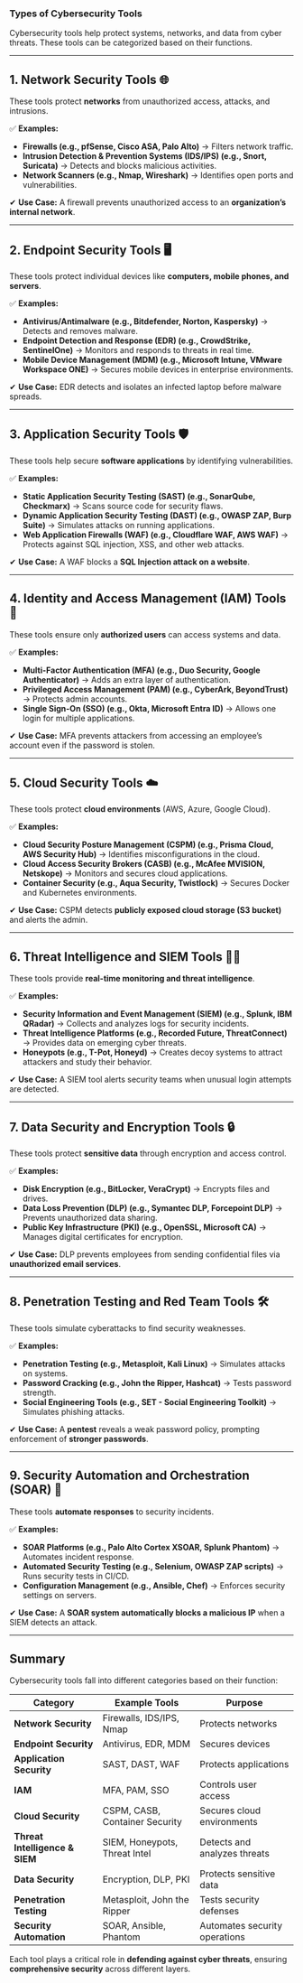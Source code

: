 ### **Types of Cybersecurity Tools**  

Cybersecurity tools help protect systems, networks, and data from cyber threats. These tools can be categorized based on their functions.  

---

## **1. Network Security Tools 🌐**  
These tools protect **networks** from unauthorized access, attacks, and intrusions.  

✅ **Examples:**  
- **Firewalls (e.g., pfSense, Cisco ASA, Palo Alto)** → Filters network traffic.  
- **Intrusion Detection & Prevention Systems (IDS/IPS) (e.g., Snort, Suricata)** → Detects and blocks malicious activities.  
- **Network Scanners (e.g., Nmap, Wireshark)** → Identifies open ports and vulnerabilities.  

✔ **Use Case:** A firewall prevents unauthorized access to an **organization’s internal network**.  

---

## **2. Endpoint Security Tools 🖥️**  
These tools protect individual devices like **computers, mobile phones, and servers**.  

✅ **Examples:**  
- **Antivirus/Antimalware (e.g., Bitdefender, Norton, Kaspersky)** → Detects and removes malware.  
- **Endpoint Detection and Response (EDR) (e.g., CrowdStrike, SentinelOne)** → Monitors and responds to threats in real time.  
- **Mobile Device Management (MDM) (e.g., Microsoft Intune, VMware Workspace ONE)** → Secures mobile devices in enterprise environments.  

✔ **Use Case:** EDR detects and isolates an infected laptop before malware spreads.  

---

## **3. Application Security Tools 🛡️**  
These tools help secure **software applications** by identifying vulnerabilities.  

✅ **Examples:**  
- **Static Application Security Testing (SAST) (e.g., SonarQube, Checkmarx)** → Scans source code for security flaws.  
- **Dynamic Application Security Testing (DAST) (e.g., OWASP ZAP, Burp Suite)** → Simulates attacks on running applications.  
- **Web Application Firewalls (WAF) (e.g., Cloudflare WAF, AWS WAF)** → Protects against SQL injection, XSS, and other web attacks.  

✔ **Use Case:** A WAF blocks a **SQL Injection attack on a website**.  

---

## **4. Identity and Access Management (IAM) Tools 🔐**  
These tools ensure only **authorized users** can access systems and data.  

✅ **Examples:**  
- **Multi-Factor Authentication (MFA) (e.g., Duo Security, Google Authenticator)** → Adds an extra layer of authentication.  
- **Privileged Access Management (PAM) (e.g., CyberArk, BeyondTrust)** → Protects admin accounts.  
- **Single Sign-On (SSO) (e.g., Okta, Microsoft Entra ID)** → Allows one login for multiple applications.  

✔ **Use Case:** MFA prevents attackers from accessing an employee’s account even if the password is stolen.  

---

## **5. Cloud Security Tools ☁️**  
These tools protect **cloud environments** (AWS, Azure, Google Cloud).  

✅ **Examples:**  
- **Cloud Security Posture Management (CSPM) (e.g., Prisma Cloud, AWS Security Hub)** → Identifies misconfigurations in the cloud.  
- **Cloud Access Security Brokers (CASB) (e.g., McAfee MVISION, Netskope)** → Monitors and secures cloud applications.  
- **Container Security (e.g., Aqua Security, Twistlock)** → Secures Docker and Kubernetes environments.  

✔ **Use Case:** CSPM detects **publicly exposed cloud storage (S3 bucket)** and alerts the admin.  

---

## **6. Threat Intelligence and SIEM Tools 🕵️‍♂️**  
These tools provide **real-time monitoring and threat intelligence**.  

✅ **Examples:**  
- **Security Information and Event Management (SIEM) (e.g., Splunk, IBM QRadar)** → Collects and analyzes logs for security incidents.  
- **Threat Intelligence Platforms (e.g., Recorded Future, ThreatConnect)** → Provides data on emerging cyber threats.  
- **Honeypots (e.g., T-Pot, Honeyd)** → Creates decoy systems to attract attackers and study their behavior.  

✔ **Use Case:** A SIEM tool alerts security teams when unusual login attempts are detected.  

---

## **7. Data Security and Encryption Tools 🔒**  
These tools protect **sensitive data** through encryption and access control.  

✅ **Examples:**  
- **Disk Encryption (e.g., BitLocker, VeraCrypt)** → Encrypts files and drives.  
- **Data Loss Prevention (DLP) (e.g., Symantec DLP, Forcepoint DLP)** → Prevents unauthorized data sharing.  
- **Public Key Infrastructure (PKI) (e.g., OpenSSL, Microsoft CA)** → Manages digital certificates for encryption.  

✔ **Use Case:** DLP prevents employees from sending confidential files via **unauthorized email services**.  

---

## **8. Penetration Testing and Red Team Tools 🛠️**  
These tools simulate cyberattacks to find security weaknesses.  

✅ **Examples:**  
- **Penetration Testing (e.g., Metasploit, Kali Linux)** → Simulates attacks on systems.  
- **Password Cracking (e.g., John the Ripper, Hashcat)** → Tests password strength.  
- **Social Engineering Tools (e.g., SET - Social Engineering Toolkit)** → Simulates phishing attacks.  

✔ **Use Case:** A **pentest** reveals a weak password policy, prompting enforcement of **stronger passwords**.  

---

## **9. Security Automation and Orchestration (SOAR) 🤖**  
These tools **automate responses** to security incidents.  

✅ **Examples:**  
- **SOAR Platforms (e.g., Palo Alto Cortex XSOAR, Splunk Phantom)** → Automates incident response.  
- **Automated Security Testing (e.g., Selenium, OWASP ZAP scripts)** → Runs security tests in CI/CD.  
- **Configuration Management (e.g., Ansible, Chef)** → Enforces security settings on servers.  

✔ **Use Case:** A **SOAR system automatically blocks a malicious IP** when a SIEM detects an attack.  

---

## **Summary**  
Cybersecurity tools fall into different categories based on their function:  

| **Category**           | **Example Tools**                     | **Purpose** |
|------------------------|--------------------------------------|-------------|
| **Network Security**   | Firewalls, IDS/IPS, Nmap            | Protects networks |
| **Endpoint Security**  | Antivirus, EDR, MDM                 | Secures devices |
| **Application Security** | SAST, DAST, WAF                    | Protects applications |
| **IAM**               | MFA, PAM, SSO                        | Controls user access |
| **Cloud Security**    | CSPM, CASB, Container Security      | Secures cloud environments |
| **Threat Intelligence & SIEM** | SIEM, Honeypots, Threat Intel | Detects and analyzes threats |
| **Data Security**     | Encryption, DLP, PKI                 | Protects sensitive data |
| **Penetration Testing** | Metasploit, John the Ripper        | Tests security defenses |
| **Security Automation** | SOAR, Ansible, Phantom              | Automates security operations |

Each tool plays a critical role in **defending against cyber threats**, ensuring **comprehensive security** across different layers.
